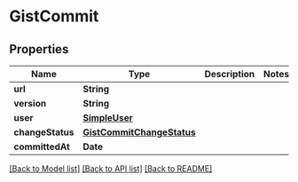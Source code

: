 # GistCommit

## Properties
Name | Type | Description | Notes
------------ | ------------- | ------------- | -------------
**url** | **String** |  | 
**version** | **String** |  | 
**user** | [**SimpleUser**](SimpleUser.md) |  | 
**changeStatus** | [**GistCommitChangeStatus**](GistCommitChangeStatus.md) |  | 
**committedAt** | **Date** |  | 

[[Back to Model list]](../README.md#documentation-for-models) [[Back to API list]](../README.md#documentation-for-api-endpoints) [[Back to README]](../README.md)


